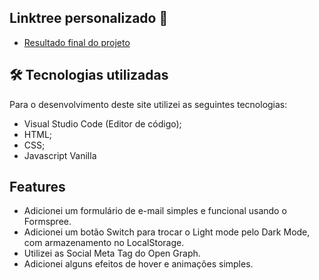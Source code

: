 ## Linktree personalizado 🌳

- [Resultado final do projeto](https://taigalvs.github.io/)

## 🛠️  Tecnologias utilizadas

Para o desenvolvimento deste site utilizei as seguintes tecnologias:
-   Visual Studio Code (Editor de código);
-   HTML;
-   CSS; 
-   Javascript Vanilla

## Features
- Adicionei um formulário de e-mail simples e funcional usando o Formspree.
- Adicionei um botão Switch para trocar o Light mode pelo Dark Mode, com armazenamento no LocalStorage. 
- Utilizei as Social Meta Tag do Open Graph. 
- Adicionei alguns efeitos de hover e animações simples. 
